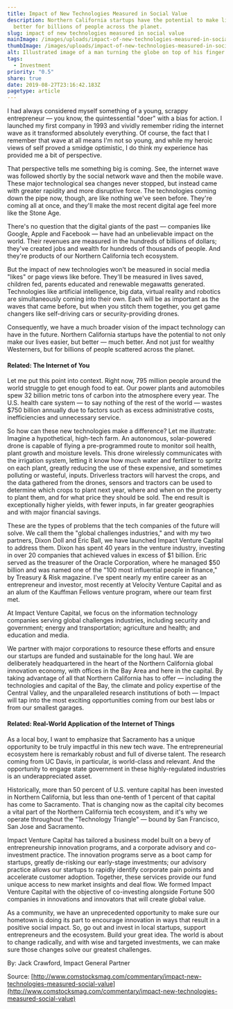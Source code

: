 ```yaml
---
title: Impact of New Technologies Measured in Social Value
description: Northern California startups have the potential to make lives
  better for billions of people across the planet.
slug: impact of new technologies measured in social value
mainImage: /images/uploads/impact-of-new-technologies-measured-in-social-value.jpg
thumbImage: /images/uploads/impact-of-new-technologies-measured-in-social-value-thumb.jpg
alt: Illustrated image of a man turning the globe on top of his finger.
tags:
  - Investment
priority: "0.5"
share: true
date: 2019-08-27T23:16:42.183Z
pagetype: article
---
```

I had always considered myself something of a young, scrappy entrepreneur — you know, the quintessential "doer" with a bias for action. I launched my first company in 1993 and vividly remember riding the internet wave as it transformed absolutely everything. Of course, the fact that I remember that wave at all means I'm not so young, and while my heroic views of self proved a smidge optimistic, I do think my experience has provided me a bit of perspective.

That perspective tells me something big is coming. See, the internet wave was followed shortly by the social network wave and then the mobile wave. These major technological sea changes never stopped, but instead came with greater rapidity and more disruptive force. The technologies coming down the pipe now, though, are like nothing we've seen before. They're coming all at once, and they'll make the most recent digital age feel more like the Stone Age.

There's no question that the digital giants of the past — companies like Google, Apple and Facebook — have had an unbelievable impact on the world. Their revenues are measured in the hundreds of billions of dollars; they've created jobs and wealth for hundreds of thousands of people. And they're products of our Northern California tech ecosystem.

But the impact of new technologies won't be measured in social media "likes" or page views like before. They'll be measured in lives saved, children fed, parents educated and renewable megawatts generated. Technologies like artificial intelligence, big data, virtual reality and robotics are simultaneously coming into their own. Each will be as important as the waves that came before, but when you stitch them together, you get game changers like self-driving cars or security-providing drones.

Consequently, we have a much broader vision of the impact technology can have in the future. Northern California startups have the potential to not only make our lives easier, but better — much better. And not just for wealthy Westerners, but for billions of people scattered across the planet.

#### Related: The Internet of You

Let me put this point into context. Right now, 795 million people around the world struggle to get enough food to eat. Our power plants and automobiles spew 32 billion metric tons of carbon into the atmosphere every year. The U.S. health care system — to say nothing of the rest of the world — wastes $750 billion annually due to factors such as excess administrative costs, inefficiencies and unnecessary service.

So how can these new technologies make a difference? Let me illustrate: Imagine a hypothetical, high-tech farm. An autonomous, solar-powered drone is capable of flying a pre-programmed route to monitor soil health, plant growth and moisture levels. This drone wirelessly communicates with the irrigation system, letting it know how much water and fertilizer to spritz on each plant, greatly reducing the use of these expensive, and sometimes polluting or wasteful, inputs. Driverless tractors will harvest the crops, and the data gathered from the drones, sensors and tractors can be used to determine which crops to plant next year, where and when on the property to plant them, and for what price they should be sold. The end result is exceptionally higher yields, with fewer inputs, in far greater geographies and with major financial savings.

These are the types of problems that the tech companies of the future will solve. We call them the "global challenges industries," and with my two partners, Dixon Doll and Eric Ball, we have launched Impact Venture Capital to address them. Dixon has spent 40 years in the venture industry, investing in over 20 companies that achieved values in excess of $1 billion. Eric served as the treasurer of the Oracle Corporation, where he managed $50 billion and was named one of the "100 most influential people in finance," by Treasury & Risk magazine. I've spent nearly my entire career as an entrepreneur and investor, most recently at Velocity Venture Capital and as an alum of the Kauffman Fellows venture program, where our team first met.

At Impact Venture Capital, we focus on the information technology companies serving global challenges industries, including security and government; energy and transportation; agriculture and health; and education and media.

We partner with major corporations to resource these efforts and ensure our startups are funded and sustainable for the long haul. We are deliberately headquartered in the heart of the Northern California global innovation economy, with offices in the Bay Area and here in the capital. By taking advantage of all that Northern California has to offer — including the technologies and capital of the Bay, the climate and policy expertise of the Central Valley, and the unparalleled research institutions of both — Impact will tap into the most exciting opportunities coming from our best labs or from our smallest garages.

#### Related: Real-World Application of the Internet of Things

As a local boy, I want to emphasize that Sacramento has a unique opportunity to be truly impactful in this new tech wave. The entrepreneurial ecosystem here is remarkably robust and full of diverse talent. The research coming from UC Davis, in particular, is world-class and relevant. And the opportunity to engage state government in these highly-regulated industries is an underappreciated asset.

Historically, more than 50 percent of U.S. venture capital has been invested in Northern California, but less than one-tenth of 1 percent of that capital has come to Sacramento. That is changing now as the capital city becomes a vital part of the Northern California tech ecosystem, and it's why we operate throughout the "Technology Triangle" — bound by San Francisco, San Jose and Sacramento.

Impact Venture Capital has tailored a business model built on a bevy of entrepreneurship innovation programs, and a corporate advisory and co-investment practice. The innovation programs serve as a boot camp for startups, greatly de-risking our early-stage investments; our advisory practice allows our startups to rapidly identify corporate pain points and accelerate customer adoption. Together, these services provide our fund unique access to new market insights and deal flow. We formed Impact Venture Capital with the objective of co-investing alongside Fortune 500 companies in innovations and innovators that will create global value.

As a community, we have an unprecedented opportunity to make sure our hometown is doing its part to encourage innovation in ways that result in a positive social impact. So, go out and invest in local startups, support entrepreneurs and the ecosystem. Build your great idea. The world is about to change radically, and with wise and targeted investments, we can make sure those changes solve our greatest challenges.

By: Jack Crawford, Impact General Partner

Source: [http://www.comstocksmag.com/commentary/impact-new-technologies-measured-social-value﻿](http://www.comstocksmag.com/commentary/impact-new-technologies-measured-social-value)